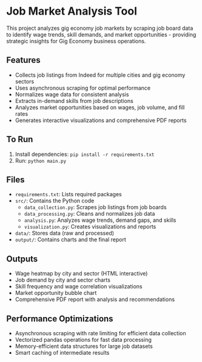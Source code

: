 # Job Market Analysis Tool

This project analyzes gig economy job markets by scraping job board data to identify wage trends, skill demands, and market opportunities - providing strategic insights for Gig Economy business operations.

## Features

- Collects job listings from Indeed for multiple cities and gig economy sectors
- Uses asynchronous scraping for optimal performance
- Normalizes wage data for consistent analysis
- Extracts in-demand skills from job descriptions
- Analyzes market opportunities based on wages, job volume, and fill rates
- Generates interactive visualizations and comprehensive PDF reports

## To Run

1. Install dependencies: `pip install -r requirements.txt`
2. Run: `python main.py`

## Files

- `requirements.txt`: Lists required packages
- `src/`: Contains the Python code
  - `data_collection.py`: Scrapes job listings from job boards
  - `data_processing.py`: Cleans and normalizes job data
  - `analysis.py`: Analyzes wage trends, demand gaps, and skills
  - `visualization.py`: Creates visualizations and reports
- `data/`: Stores data (raw and processed)
- `output/`: Contains charts and the final report

## Outputs

- Wage heatmap by city and sector (HTML interactive)
- Job demand by city and sector charts
- Skill frequency and wage correlation visualizations
- Market opportunity bubble chart
- Comprehensive PDF report with analysis and recommendations

## Performance Optimizations

- Asynchronous scraping with rate limiting for efficient data collection
- Vectorized pandas operations for fast data processing
- Memory-efficient data structures for large job datasets
- Smart caching of intermediate results
